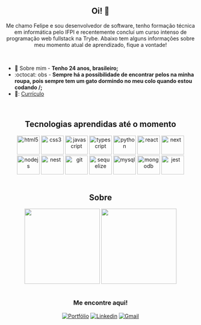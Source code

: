 <div align="center">

  ## Oi! 👋
   
 Me chamo Felipe e sou desenvolvedor de software, tenho formação técnica em informática pelo IFPI e recentemente concluí um curso intenso de programação web fullstack na Trybe. 
 Abaixo tem alguns informações sobre meu momento atual de aprendizado, fique a vontade!
</div>

<br>

<div align="left">

  - 🙆 Sobre mim - **Tenho 24 anos, brasileiro;**
  - :octocat: obs - **Sempre há a possibilidade de encontrar pelos na minha roupa, pois sempre tem um gato dormindo no meu colo quando estou codando /\;**
  - 💼: [Currículo](https://drive.google.com/file/d/1CveUdVIdldM7s7v3_RwqT1Ym_Aeb9Nza/view?usp=sharing)
  
</div>

<br>

<div align="center">

  ## Tecnologias aprendidas até o momento

<img src="https://cdn.jsdelivr.net/gh/devicons/devicon/icons/html5/html5-original.svg" width="60px" height="50px" alt="html5" />
<img src="https://cdn.jsdelivr.net/gh/devicons/devicon/icons/css3/css3-original.svg" width="60px" height="50px" alt="css3" />
<img src="https://cdn.jsdelivr.net/gh/devicons/devicon/icons/javascript/javascript-original.svg" width="60px" height="50px" alt="javascript" />
<img src="https://cdn.jsdelivr.net/gh/devicons/devicon/icons/typescript/typescript-original.svg" width="60px" height="50px" alt="typescript" />
<img src="https://cdn.jsdelivr.net/gh/devicons/devicon/icons/python/python-original.svg" width="60px" height="50px" alt="python" />
<img src="https://cdn.jsdelivr.net/gh/devicons/devicon/icons/react/react-original.svg" width="60px" height="50px" alt="react" />
<img src="https://cdn.jsdelivr.net/gh/devicons/devicon/icons/nextjs/nextjs-original.svg" width="60px" height="50px" alt="next" />
<img src="https://cdn.jsdelivr.net/gh/devicons/devicon/icons/nodejs/nodejs-original.svg" width="60px" height="50px" alt="nodejs" />
<img src="https://cdn.jsdelivr.net/gh/devicons/devicon/icons/nestjs/nestjs-plain.svg" width="60px" height="50px" alt="nest" />
<img src="https://cdn.jsdelivr.net/gh/devicons/devicon/icons/git/git-original.svg" width="60px" height="50px" alt="git" />
<img src="https://cdn.jsdelivr.net/gh/devicons/devicon/icons/sequelize/sequelize-original.svg" width="60px" height="50px" alt="sequelize" />
<img src="https://cdn.jsdelivr.net/gh/devicons/devicon/icons/mysql/mysql-original.svg" width="60px" height="50px" alt="mysql" />
<img src="https://cdn.jsdelivr.net/gh/devicons/devicon/icons/mongodb/mongodb-original.svg" width="60px" height="50px" alt="mongodb" />
<img src="https://cdn.jsdelivr.net/gh/devicons/devicon/icons/jest/jest-plain.svg" width="60px" height="50px" alt="jest" />
</div>

<br>

<div align="center">

  ## Sobre
  
  <a>
    <img align="center" height="200px" src="https://github-readme-stats.vercel.app/api?username=felipelouzeiro&count_private=true&show_icons=true&theme=dracula" />
  </a>
  
  <a>
    <img align="center" height="200px" src="https://github-readme-stats.vercel.app/api/top-langs/?username=felipelouzeiro&layout=compact&theme=dracula" />
  </a>
</div>

<br>

  
<div align="center">

  ###  Me encontre aqui!

  <a href="https://felipelouzeiro.github.io/" target="_blank"><img src="https://img.shields.io/badge/Portfolio-%23000000.svg?style=for-the-badge&logo=firefox&logoColor=#FF7139" alt="Portfólio"></a> 
  <a href="https://www.linkedin.com/in/felipelouzeiro/" target="_blank" rel="external"><img src="https://img.shields.io/badge/LinkedIn-0077B5?style=for-the-badge&logo=linkedin&logoColor=white" alt="Linkedin"></a>
  <a href="mailto:fl.louzeiro@gmail.com" target="_blank"><img src="https://img.shields.io/badge/Gmail-D14836?style=for-the-badge&logo=gmail&logoColor=white" alt="Gmail"></a>
</div>
